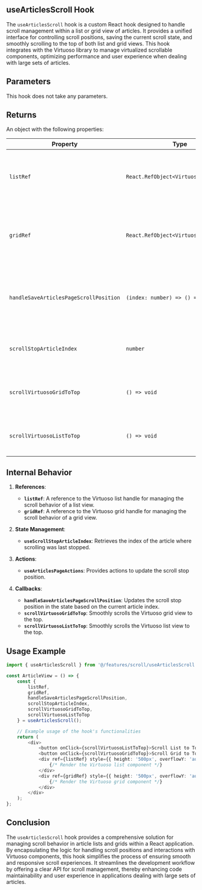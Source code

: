 ## useArticlesScroll Hook

The `useArticlesScroll` hook is a custom React hook designed to handle scroll management within a list or grid view of articles. It provides a unified interface for controlling scroll positions, saving the current scroll state, and smoothly scrolling to the top of both list and grid views. This hook integrates with the Virtuoso library to manage virtualized scrollable components, optimizing performance and user experience when dealing with large sets of articles.

## Parameters

This hook does not take any parameters.

## Returns

An object with the following properties:

| Property                                    | Type                                  | Description                                                                                       |
|---------------------------------------------|---------------------------------------|---------------------------------------------------------------------------------------------------|
| `listRef`                          | `React.RefObject<VirtuosoHandle>`     | A reference to the Virtuoso list handle for controlling list scroll behavior.                     |
| `gridRef`                          | `React.RefObject<VirtuosoGridHandle>` | A reference to the Virtuoso grid handle for controlling grid scroll behavior.                     |
| `handleSaveArticlesPageScrollPosition`      | `(index: number) => () => void`       | Function to save the current article index as the scroll stop position.                           |
| `scrollStopArticleIndex`                    | `number`                              | The article index where the scroll stopped.                                                       |
| `scrollVirtuosoGridToTop`                   | `() => void`                          | Function to smoothly scroll the Virtuoso grid to the top.                                          |
| `scrollVirtuosoListToTop`                   | `() => void`                          | Function to smoothly scroll the Virtuoso list to the top.                                          |

## Internal Behavior

1. **References**:
    - **`listRef`**: A reference to the Virtuoso list handle for managing the scroll behavior of a list view.
    - **`gridRef`**: A reference to the Virtuoso grid handle for managing the scroll behavior of a grid view.

2. **State Management**:
    - **`useScrollStopArticleIndex`**: Retrieves the index of the article where scrolling was last stopped.

3. **Actions**:
    - **`useArticlesPageActions`**: Provides actions to update the scroll stop position.

4. **Callbacks**:
    - **`handleSaveArticlesPageScrollPosition`**: Updates the scroll stop position in the state based on the current article index.
    - **`scrollVirtuosoGridToTop`**: Smoothly scrolls the Virtuoso grid view to the top.
    - **`scrollVirtuosoListToTop`**: Smoothly scrolls the Virtuoso list view to the top.

## Usage Example

```typescript jsx
import { useArticlesScroll } from '@/features/scroll/useArticlesScroll';

const ArticleView = () => {
    const {
        listRef,
        gridRef,
        handleSaveArticlesPageScrollPosition,
        scrollStopArticleIndex,
        scrollVirtuosoGridToTop,
        scrollVirtuosoListToTop
    } = useArticlesScroll();

    // Example usage of the hook's functionalities
    return (
        <div>
            <button onClick={scrollVirtuosoListToTop}>Scroll List to Top</button>
            <button onClick={scrollVirtuosoGridToTop}>Scroll Grid to Top</button>
            <div ref={listRef} style={{ height: '500px', overflowY: 'auto' }}>
                {/* Render the Virtuoso list component */}
            </div>
            <div ref={gridRef} style={{ height: '500px', overflowY: 'auto' }}>
                {/* Render the Virtuoso grid component */}
            </div>
        </div>
    );
};
```

## Conclusion 
The `useArticlesScroll` hook provides a comprehensive solution for managing scroll behavior in article lists and grids within a React application. By encapsulating the logic for handling scroll positions and interactions with Virtuoso components, this hook simplifies the process of ensuring smooth and responsive scroll experiences. It streamlines the development workflow by offering a clear API for scroll management, thereby enhancing code maintainability and user experience in applications dealing with large sets of articles.
